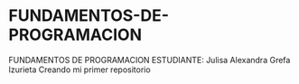 # FUNDAMENTOS-DE-PROGRAMACION
FUNDAMENTOS DE PROGRAMACION
ESTUDIANTE: Julisa Alexandra Grefa Izurieta
Creando mi primer repositorio
